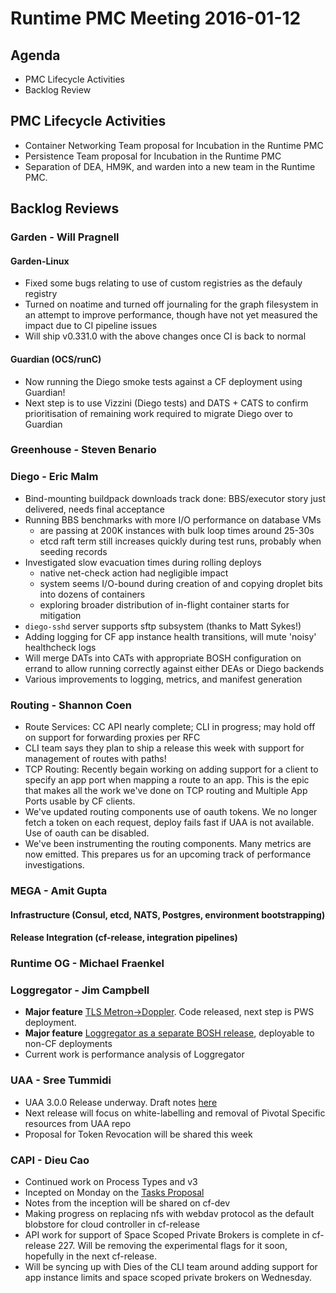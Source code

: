 # Runtime PMC Meeting 2016-01-12

## Agenda
* PMC Lifecycle Activities
* Backlog Review

## PMC Lifecycle Activities

- Container Networking Team proposal for Incubation in the Runtime PMC
- Persistence Team proposal for Incubation in the Runtime PMC
- Separation of DEA, HM9K, and warden into a new team in the Runtime PMC.

## Backlog Reviews

### Garden - Will Pragnell

#### Garden-Linux

- Fixed some bugs relating to use of custom registries as the defauly registry
- Turned on noatime and turned off journaling for the graph filesystem in an attempt to improve performance, though have not yet measured the impact due to CI pipeline issues
- Will ship v0.331.0 with the above changes once CI is back to normal

#### Guardian (OCS/runC)

- Now running the Diego smoke tests against a CF deployment using Guardian!
- Next step is to use Vizzini (Diego tests) and DATS + CATS to confirm prioritisation of remaining work required to migrate Diego over to Guardian

### Greenhouse - Steven Benario

### Diego - Eric Malm

- Bind-mounting buildpack downloads track done: BBS/executor story just delivered, needs final acceptance
- Running BBS benchmarks with more I/O performance on database VMs
	- are passing at 200K instances with bulk loop times around 25-30s
	- etcd raft term still increases quickly during test runs, probably when seeding records
- Investigated slow evacuation times during rolling deploys
	- native net-check action had negligible impact
	- system seems I/O-bound during creation of and copying droplet bits into dozens of containers
	- exploring broader distribution of in-flight container starts for mitigation
- `diego-sshd` server supports sftp subsystem (thanks to Matt Sykes!)
- Adding logging for CF app instance health transitions, will mute 'noisy' healthcheck logs
- Will merge DATs into CATs with appropriate BOSH configuration on errand to allow running correctly against either DEAs or Diego backends
- Various improvements to logging, metrics, and manifest generation


### Routing - Shannon Coen

- Route Services: CC API nearly complete; CLI in progress; may hold off on support for forwarding proxies per RFC
- CLI team says they plan to ship a release this week with support for management of routes with paths! 
- TCP Routing: Recently begain working on adding support for a client to specify an app port when mapping a route to an app. This is the epic that makes all the work we've done on TCP routing and Multiple App Ports usable by CF clients. 
- We've updated routing components use of oauth tokens. We no longer fetch a token on each request, deploy fails fast if UAA is not available. Use of oauth can be disabled.
- We've been instrumenting the routing components. Many metrics are now emitted. This prepares us for an upcoming track of performance investigations.

### MEGA - Amit Gupta

#### Infrastructure (Consul, etcd, NATS, Postgres, environment bootstrapping)

#### Release Integration (cf-release, integration pipelines)

### Runtime OG - Michael Fraenkel

### Loggregator - Jim Campbell
 - **Major feature** [TLS Metron->Doppler](https://github.com/cloudfoundry/loggregator/#enabling-tls-between-metron-and-doppler). Code released, next step is PWS deployment.
 - **Major feature** [Loggregator as a separate BOSH release](https://github.com/cloudfoundry/loggregator/#loggregator-as-a-separate-release), deployable to non-CF deployments
 - Current work is performance analysis of Loggregator

### UAA - Sree Tummidi
 - UAA 3.0.0 Release underway. Draft notes [here](https://github.com/cloudfoundry/uaa/releases/tag/untagged-e01db4906f86c447f7f0)
 - Next release will focus on white-labelling and removal of Pivotal Specific resources from UAA repo
 - Proposal for Token Revocation will be shared this week
 

### CAPI - Dieu Cao
 - Continued work on Process Types and v3
 - Incepted on Monday on the [Tasks Proposal](https://docs.google.com/document/d/1CCHDUa2UWRjXkxEdksX4M9BGQ8hBqiMys46wxeF5XE4/edit?usp=sharing)
 - Notes from the inception will be shared on cf-dev
 - Making progress on replacing nfs with webdav protocol as the default blobstore for cloud controller in cf-release
 - API work for support of Space Scoped Private Brokers is complete in cf-release 227.  Will be removing the experimental flags for it soon, hopefully in the next cf-release.
 - Will be syncing up with Dies of the CLI team around adding support for app instance limits and space scoped private brokers on Wednesday.

